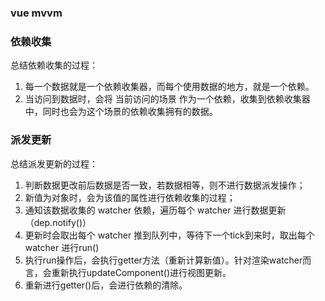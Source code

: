 ### vue mvvm
### 依赖收集
总结依赖收集的过程：
1. 每一个数据就是一个依赖收集器，而每个使用数据的地方，就是一个依赖。
2. 当访问到数据时，会将 当前访问的场景 作为一个依赖，收集到依赖收集器中，同时也会为这个场景的依赖收集拥有的数据。

### 派发更新
总结派发更新的过程：
1. 判断数据更改前后数据是否一致，若数据相等，则不进行数据派发操作；
2. 新值为对象时，会为该值的属性进行依赖收集的过程；
3. 通知该数据收集的 watcher 依赖，遍历每个 watcher 进行数据更新（dep.notify()）
4. 更新时会取出每个 watcher 推到队列中，等待下一个tick到来时，取出每个 watcher 进行run()
5. 执行run操作后，会执行getter方法（重新计算新值）。针对渲染watcher而言，会重新执行updateComponent()进行视图更新。
6. 重新进行getter()后，会进行依赖的清除。